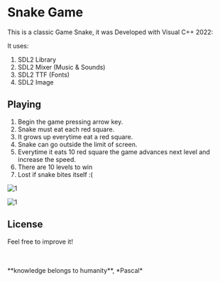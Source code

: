 # Snake Game  

This is a classic Game Snake, it was Developed with Visual C++ 2022:

It uses:
1. SDL2 Library
1. SDL2 Mixer (Music & Sounds)
1. SDL2 TTF (Fonts)
1. SDL2 Image  
 
## Playing
1. Begin the game pressing arrow key.
1. Snake must eat each red square.
1. It grows up everytime eat a red square.
1. Snake can go outside the limit of screen.
1. Everytime it eats 10 red square the game advances next level and increase the speed.    
1. There are 10 levels to win
1. Lost if snake bites itself :(


![1](https://user-images.githubusercontent.com/43474323/213252871-9b1af239-3c0d-42e6-a5bd-7c32aff91d90.png)


![1](https://user-images.githubusercontent.com/43474323/213252955-7d2550d2-24c5-4cc9-bc2c-5bd63d3d1f08.png)



## License
Feel free to improve it!

<BR>
<BR>
**knowledge belongs to humanity**, *Pascal*
